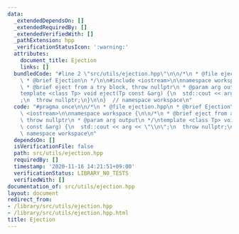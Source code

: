 ```yaml
---
data:
  _extendedDependsOn: []
  _extendedRequiredBy: []
  _extendedVerifiedWith: []
  _pathExtension: hpp
  _verificationStatusIcon: ':warning:'
  attributes:
    document_title: Ejection
    links: []
  bundledCode: "#line 2 \"src/utils/ejection.hpp\"\n\n/*\n * @file ejection.hpp\n\
    \ * @brief Ejection\n */\n\n#include <iostream>\n\nnamespace workspace {\n\n/*\n\
    \ * @brief eject from a try block, throw nullptr\n * @param arg output\n */\n\
    template <class Tp> void eject(Tp const &arg) {\n  std::cout << arg << \"\\n\"\
    ;\n  throw nullptr;\n}\n\n}  // namespace workspace\n"
  code: "#pragma once\n\n/*\n * @file ejection.hpp\n * @brief Ejection\n */\n\n#include\
    \ <iostream>\n\nnamespace workspace {\n\n/*\n * @brief eject from a try block,\
    \ throw nullptr\n * @param arg output\n */\ntemplate <class Tp> void eject(Tp\
    \ const &arg) {\n  std::cout << arg << \"\\n\";\n  throw nullptr;\n}\n\n}  //\
    \ namespace workspace\n"
  dependsOn: []
  isVerificationFile: false
  path: src/utils/ejection.hpp
  requiredBy: []
  timestamp: '2020-11-16 14:21:51+09:00'
  verificationStatus: LIBRARY_NO_TESTS
  verifiedWith: []
documentation_of: src/utils/ejection.hpp
layout: document
redirect_from:
- /library/src/utils/ejection.hpp
- /library/src/utils/ejection.hpp.html
title: Ejection
---
```

